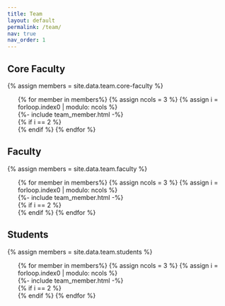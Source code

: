 ```yaml
---
title: Team
layout: default 
permalink: /team/
nav: true
nav_order: 1
---
```


<!-- Faculty -->
<h2 class="mb-3"><a id="core-faculty"></a>Core Faculty</h2>

{% assign members = site.data.team.core-faculty %}
<ul class="list-unstyled">
<div class="row">
{% for member in members%}
    {% assign ncols = 3 %}
    {% assign i = forloop.index0 | modulo: ncols %}
        <div class="col-md-4">
            {%- include team_member.html -%}
        </div>
    {% if i == 2 %}
        </div><div class="row">
    {% endif %}
{% endfor %}
</div>
</ul>

<h2 class="mb-3"><a id="faculty"></a>Faculty</h2>

{% assign members = site.data.team.faculty %}
<ul class="list-unstyled">
<div class="row">
{% for member in members%}
    {% assign ncols = 3 %}
    {% assign i = forloop.index0 | modulo: ncols %}
        <div class="col-md-4">
            {%- include team_member.html -%}
        </div>
    {% if i == 2 %}
        </div><div class="row">
    {% endif %}
{% endfor %}
</div>
</ul>

<!-- Students -->
<h2 class="mb-3"><a id="student"></a>Students</h2>

{% assign members = site.data.team.students %}
<ul class="list-unstyled">
<div class="row">
{% for member in members%}
    {% assign ncols = 3 %}
    {% assign i = forloop.index0 | modulo: ncols %}
        <div class="col-md-4">
            {%- include team_member.html -%}
        </div>
    {% if i == 2 %}
        </div><div class="row">
    {% endif %}
{% endfor %}
</div>
</ul>

